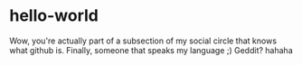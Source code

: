 # hello-world
Wow, you're actually part of a subsection of my social circle that knows what github is.
Finally, someone that speaks my language ;)
Geddit? hahaha 
